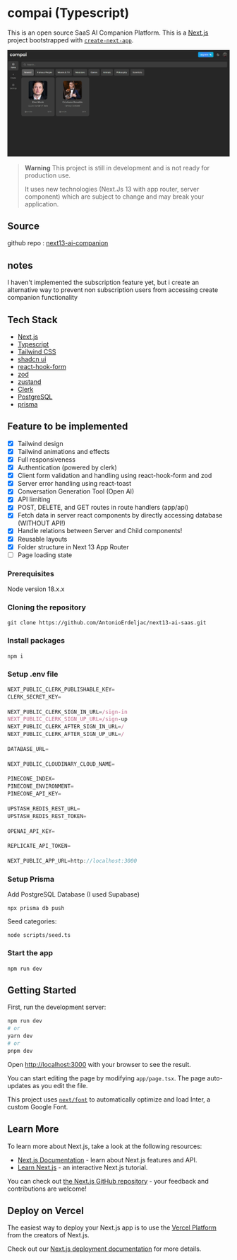 # compai (Typescript)

This is an open source SaaS AI Companion Platform. This is a [Next.js](https://nextjs.org/) project bootstrapped with [`create-next-app`](https://github.com/vercel/next.js/tree/canary/packages/create-next-app).

[![compai](./public/screenshot/compai_dashboard.png)](https://compai.vercel.app/)

> **Warning**
> This project is still in development and is not ready for production use.
>
> It uses new technologies (Next.Js 13 with app router, server component) which are subject to change and may break your application.

## Source

github repo : [next13-ai-companion](https://github.com/AntonioErdeljac/next13-ai-companion)

## notes

I haven't implemented the subscription feature yet, but i create an alternative way to prevent non subscription users from accessing create companion functionality

## Tech Stack

- [Next.js](https://nextjs.org)
- [Typescript](https://www.typescriptlang.org)
- [Tailwind CSS](https://tailwindcss.com)
- [shadcn ui](https://ui.shadcn.com)
- [react-hook-form](https://react-hook-form.com)
- [zod](https://zod.dev)
- [zustand](https://github.com/pmndrs/zustand)
- [Clerk](https://clerk.com)
- [PostgreSQL](https://www.postgresql.org)
- [prisma](https://www.prisma.io)

## Feature to be implemented

- [x] Tailwind design
- [x] Tailwind animations and effects
- [x] Full responsiveness
- [x] Authentication (powered by clerk)
- [x] Client form validation and handling using react-hook-form and zod
- [x] Server error handling using react-toast
- [x] Conversation Generation Tool (Open AI)
- [x] API limiting
- [x] POST, DELETE, and GET routes in route handlers (app/api)
- [x] Fetch data in server react components by directly accessing database (WITHOUT API!)
- [x] Handle relations between Server and Child components!
- [x] Reusable layouts
- [x] Folder structure in Next 13 App Router
- [ ] Page loading state

### Prerequisites

Node version 18.x.x

### Cloning the repository

```shell
git clone https://github.com/AntonioErdeljac/next13-ai-saas.git
```

### Install packages

```shell
npm i
```

### Setup .env file

```js
NEXT_PUBLIC_CLERK_PUBLISHABLE_KEY=
CLERK_SECRET_KEY=

NEXT_PUBLIC_CLERK_SIGN_IN_URL=/sign-in
NEXT_PUBLIC_CLERK_SIGN_UP_URL=/sign-up
NEXT_PUBLIC_CLERK_AFTER_SIGN_IN_URL=/
NEXT_PUBLIC_CLERK_AFTER_SIGN_UP_URL=/

DATABASE_URL=

NEXT_PUBLIC_CLOUDINARY_CLOUD_NAME=

PINECONE_INDEX=
PINECONE_ENVIRONMENT=
PINECONE_API_KEY=

UPSTASH_REDIS_REST_URL=
UPSTASH_REDIS_REST_TOKEN=

OPENAI_API_KEY=

REPLICATE_API_TOKEN=

NEXT_PUBLIC_APP_URL=http://localhost:3000
```

### Setup Prisma

Add PostgreSQL Database (I used Supabase)

```shell
npx prisma db push

```

Seed categories:

```shell
node scripts/seed.ts
```

### Start the app

```shell
npm run dev
```

## Getting Started

First, run the development server:

```bash
npm run dev
# or
yarn dev
# or
pnpm dev
```

Open [http://localhost:3000](http://localhost:3000) with your browser to see the result.

You can start editing the page by modifying `app/page.tsx`. The page auto-updates as you edit the file.

This project uses [`next/font`](https://nextjs.org/docs/basic-features/font-optimization) to automatically optimize and load Inter, a custom Google Font.

## Learn More

To learn more about Next.js, take a look at the following resources:

- [Next.js Documentation](https://nextjs.org/docs) - learn about Next.js features and API.
- [Learn Next.js](https://nextjs.org/learn) - an interactive Next.js tutorial.

You can check out [the Next.js GitHub repository](https://github.com/vercel/next.js/) - your feedback and contributions are welcome!

## Deploy on Vercel

The easiest way to deploy your Next.js app is to use the [Vercel Platform](https://vercel.com/new?utm_medium=default-template&filter=next.js&utm_source=create-next-app&utm_campaign=create-next-app-readme) from the creators of Next.js.

Check out our [Next.js deployment documentation](https://nextjs.org/docs/deployment) for more details.
